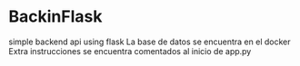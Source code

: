 # BackinFlask
simple backend api using flask
La base de datos se encuentra en el docker
Extra instrucciones se encuentra comentados al inicio de app.py
